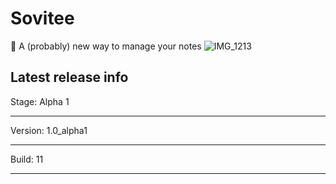 # Sovitee
💜 A (probably) new way to manage your notes
![IMG_1213](https://user-images.githubusercontent.com/79132875/235303581-0beb8e16-886a-4bb3-93bb-12aeda38ead1.jpeg)

Latest release info
----------------------------
Stage: Alpha 1
- - -
Version: 1.0_alpha1
- - -
Build: 11
- - -
